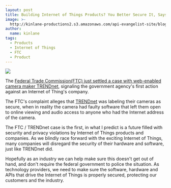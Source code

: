 ```yaml
---
layout: post
title: Building Internet of Things Products? You Better Secure It, Says the FTC
image: >-
  http://kinlane-productions2.s3.amazonaws.com/api-evangelist-site/blog/trendnet-camera.jpg
author:
  name: kinlane
tags:
  - Products
  - Internet of Things
  - FTC
  - Product
---
```

[![](https://s3.amazonaws.com/kinlane-productions2/trendnet-camera.jpg)](http://www.trendnet.com/?todo=home)

The [Federal Trade Commission(FTC) just settled a case with web-enabled camera maker TRENDnet](http://www.ftc.gov/opa/2013/09/trendnet.shtm), signaling the government agency's first action against an Internet of Thing's company.

The FTC's complaint alleges that [TRENDnet](http://www.trendnet.com/?todo=home) was labeling their cameras as secure, when in reality the camera had faulty software that left them open to online viewing and audio access to anyone who had the Internet address of the camera.

The FTC / TRENDnet case is the first, in what I predict is a future filled with security and privacy violations by Internet of Things products and companies. As we blindly race forward with the exciting Internet of Things, many companies will disregard the security of their hardware and software, just like TRENDnet did.

Hopefully as an industry we can help make sure this doesn't get out of hand, and don't require the federal government to police the situation. As technology providers, we need to make sure the software, hardware and APIs that drive the Internet of Things is properly secured, protecting our customers and the industry.